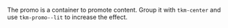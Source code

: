 The promo is a container to promote content. Group it with `tkm-center` and use `tkm-promo--lit` to increase the effect.
